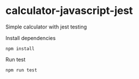 # calculator-javascript-jest
Simple calculator with jest testing

Install dependencies

`npm install`

Run test

`npm run test`